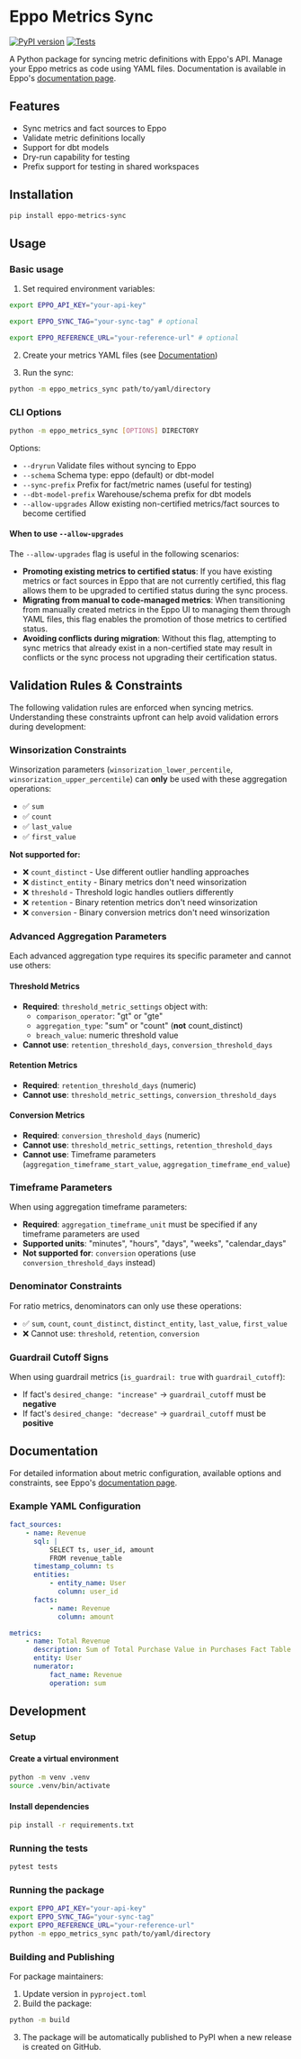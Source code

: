 # Eppo Metrics Sync

[![PyPI version](https://badge.fury.io/py/eppo-metrics-sync.svg)](https://badge.fury.io/py/eppo-metrics-sync)
[![Tests](https://github.com/Eppo-exp/eppo-metrics-sync/actions/workflows/run_tests.yml/badge.svg)](https://github.com/Eppo-exp/eppo-metrics-sync/actions)

A Python package for syncing metric definitions with Eppo's API. Manage your Eppo metrics as code using YAML files. Documentation is available in Eppo's [documentation page](https://docs.geteppo.com/data-management/certified-metrics/).

## Features

-   Sync metrics and fact sources to Eppo
-   Validate metric definitions locally
-   Support for dbt models
-   Dry-run capability for testing
-   Prefix support for testing in shared workspaces

## Installation

```bash
pip install eppo-metrics-sync
```

## Usage

### Basic usage

1. Set required environment variables:

```bash
export EPPO_API_KEY="your-api-key"

export EPPO_SYNC_TAG="your-sync-tag" # optional

export EPPO_REFERENCE_URL="your-reference-url" # optional
```

2. Create your metrics YAML files (see [Documentation](#documentation))

3. Run the sync:

```bash
python -m eppo_metrics_sync path/to/yaml/directory
```

### CLI Options

```bash
python -m eppo_metrics_sync [OPTIONS] DIRECTORY
```

Options:

-   `--dryrun` Validate files without syncing to Eppo
-   `--schema` Schema type: eppo (default) or dbt-model
-   `--sync-prefix` Prefix for fact/metric names (useful for testing)
-   `--dbt-model-prefix` Warehouse/schema prefix for dbt models
-   `--allow-upgrades` Allow existing non-certified metrics/fact sources to become certified

#### When to use `--allow-upgrades`

The `--allow-upgrades` flag is useful in the following scenarios:

-   **Promoting existing metrics to certified status**: If you have existing metrics or fact sources in Eppo that are not currently certified, this flag allows them to be upgraded to certified status during the sync process.
-   **Migrating from manual to code-managed metrics**: When transitioning from manually created metrics in the Eppo UI to managing them through YAML files, this flag enables the promotion of those metrics to certified status.
-   **Avoiding conflicts during migration**: Without this flag, attempting to sync metrics that already exist in a non-certified state may result in conflicts or the sync process not upgrading their certification status.

## Validation Rules & Constraints

The following validation rules are enforced when syncing metrics. Understanding these constraints upfront can help avoid validation errors during development:

### Winsorization Constraints

Winsorization parameters (`winsorization_lower_percentile`, `winsorization_upper_percentile`) can **only** be used with these aggregation operations:
- ✅ `sum`
- ✅ `count` 
- ✅ `last_value`
- ✅ `first_value`

**Not supported for:**
- ❌ `count_distinct` - Use different outlier handling approaches
- ❌ `distinct_entity` - Binary metrics don't need winsorization
- ❌ `threshold` - Threshold logic handles outliers differently
- ❌ `retention` - Binary retention metrics don't need winsorization  
- ❌ `conversion` - Binary conversion metrics don't need winsorization

### Advanced Aggregation Parameters

Each advanced aggregation type requires its specific parameter and cannot use others:

#### Threshold Metrics
- **Required**: `threshold_metric_settings` object with:
  - `comparison_operator`: "gt" or "gte"
  - `aggregation_type`: "sum" or "count" (**not** count_distinct)
  - `breach_value`: numeric threshold value
- **Cannot use**: `retention_threshold_days`, `conversion_threshold_days`

#### Retention Metrics  
- **Required**: `retention_threshold_days` (numeric)
- **Cannot use**: `threshold_metric_settings`, `conversion_threshold_days`

#### Conversion Metrics
- **Required**: `conversion_threshold_days` (numeric)  
- **Cannot use**: `threshold_metric_settings`, `retention_threshold_days`
- **Cannot use**: Timeframe parameters (`aggregation_timeframe_start_value`, `aggregation_timeframe_end_value`)

### Timeframe Parameters

When using aggregation timeframe parameters:
- **Required**: `aggregation_timeframe_unit` must be specified if any timeframe parameters are used
- **Supported units**: "minutes", "hours", "days", "weeks", "calendar_days"
- **Not supported for**: `conversion` operations (use `conversion_threshold_days` instead)

### Denominator Constraints

For ratio metrics, denominators can only use these operations:
- ✅ `sum`, `count`, `count_distinct`, `distinct_entity`, `last_value`, `first_value`
- ❌ Cannot use: `threshold`, `retention`, `conversion`

### Guardrail Cutoff Signs

When using guardrail metrics (`is_guardrail: true` with `guardrail_cutoff`):
- If fact's `desired_change: "increase"` → `guardrail_cutoff` must be **negative**
- If fact's `desired_change: "decrease"` → `guardrail_cutoff` must be **positive**

## Documentation

For detailed information about metric configuration, available options and constraints, see Eppo's [documentation page](https://docs.geteppo.com/data-management/certified-metrics/).

### Example YAML Configuration

```yaml
fact_sources:
    - name: Revenue
      sql: |
          SELECT ts, user_id, amount
          FROM revenue_table
      timestamp_column: ts
      entities:
          - entity_name: User
            column: user_id
      facts:
          - name: Revenue
            column: amount

metrics:
    - name: Total Revenue
      description: Sum of Total Purchase Value in Purchases Fact Table
      entity: User
      numerator:
          fact_name: Revenue
          operation: sum
```

## Development

### Setup

#### Create a virtual environment

```bash
python -m venv .venv
source .venv/bin/activate
```

#### Install dependencies

```bash
pip install -r requirements.txt
```

### Running the tests

```bash
pytest tests
```

### Running the package

```bash
export EPPO_API_KEY="your-api-key"
export EPPO_SYNC_TAG="your-sync-tag"
export EPPO_REFERENCE_URL="your-reference-url"
python -m eppo_metrics_sync path/to/yaml/directory
```

### Building and Publishing

For package maintainers:

1. Update version in `pyproject.toml`
2. Build the package:

```bash
python -m build
```

3. The package will be automatically published to PyPI when a new release is created on GitHub.
